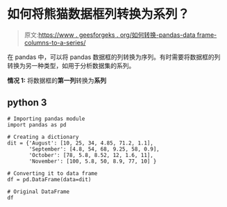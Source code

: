 # 如何将熊猫数据框列转换为系列？

> 原文:[https://www . geesforgeks . org/如何转换-pandas-data frame-columns-to-a-series/](https://www.geeksforgeeks.org/how-to-convert-pandas-dataframe-columns-to-a-series/)

在 pandas 中，可以将 pandas 数据框的列转换为序列。有时需要将数据框的列转换为另一种类型，如用于分析数据集的系列。

**情况 1:** 将数据框的**第一列**转换为**系列**

## python 3

```
# Importing pandas module
import pandas as pd

# Creating a dictionary 
dit = {'August': [10, 25, 34, 4.85, 71.2, 1.1], 
       'September': [4.8, 54, 68, 9.25, 58, 0.9], 
       'October': [78, 5.8, 8.52, 12, 1.6, 11], 
       'November': [100, 5.8, 50, 8.9, 77, 10] }

# Converting it to data frame
df = pd.DataFrame(data=dit)

# Original DataFrame
df
```